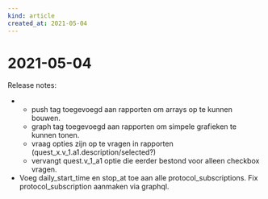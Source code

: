 ```yaml
---
kind: article
created_at: 2021-05-04
---
```


# 2021-05-04

Release notes:

* * push tag toegevoegd aan rapporten om arrays op te kunnen bouwen.
  * graph tag toegevoegd aan rapporten om simpele grafieken te kunnen tonen.
  * vraag opties zijn op te vragen in rapporten (quest_x.v_1.a1.description/selected?)
  * vervangt quest.v_1_a1  optie die eerder bestond voor alleen checkbox vragen.
* Voeg daily_start_time en stop_at toe aan alle protocol_subscriptions.
  Fix protocol_subscription aanmaken via graphql.
